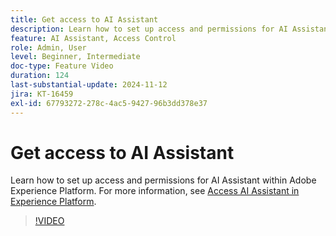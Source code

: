```yaml
---
title: Get access to AI Assistant
description: Learn how to set up access and permissions for AI Assistant within Adobe Experience Platform.
feature: AI Assistant, Access Control
role: Admin, User
level: Beginner, Intermediate
doc-type: Feature Video
duration: 124
last-substantial-update: 2024-11-12
jira: KT-16459
exl-id: 67793272-278c-4ac5-9427-96b3dd378e37
---
```

# Get access to AI Assistant

Learn how to set up access and permissions for AI Assistant within Adobe Experience Platform. For more information, see [Access AI Assistant in Experience Platform](https://experienceleague.adobe.com/en/docs/experience-platform/ai-assistant/access).

>[!VIDEO](https://video.tv.adobe.com/v/3436470/?learn=on&enablevpops)

